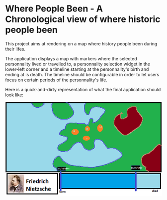 Where People Been  - A Chronological view of where historic people been
=======================================================================

This project aims at rendering on a map where history people been during their
lifes.

The application displays a map with markers where the selected personnality
lived or travelled to, a personnality selection widget in the lower-left corner
and a timeline starting at the personnality's birth and ending at is death.
The timeline should be configurable in order to let users focus on certain
periods of the personnality's life.

Here is a quick-and-dirty representation of what the final application should
look like:

![dirty-mockup](resources/img/dirty-mockup.png)

